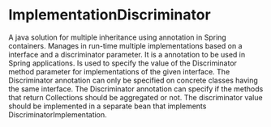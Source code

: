 # ImplementationDiscriminator
A java solution for multiple inheritance using annotation in Spring containers.
Manages in run-time multiple implementations based on a interface and a discriminator parameter.
It is a annotation to be used in Spring applications.
Is used to specify the value of the Discriminator method parameter for implementations of the given interface.
The Discriminator annotation can only be specified on concrete classes having the same interface.
The Discriminator annotation can specify if the methods that return Collections should be aggregated or not.
The discriminator value should be implemented in a separate bean that implements DiscriminatorImplementation.
